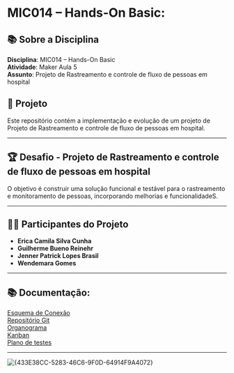 # MIC014 – Hands-On Basic: 

## 📚 Sobre a Disciplina  
**Disciplina**: MIC014 – Hands-On Basic  
**Atividade**: Maker Aula 5  
**Assunto**: Projeto de Rastreamento e controle de fluxo de pessoas em hospital

## 🚀 Projeto  
Este repositório contém a implementação e evolução de um projeto de Projeto de Rastreamento e controle de fluxo de pessoas em hospital.

---

## 🏆 Desafio - Projeto de Rastreamento e controle de fluxo de pessoas em hospital  
O objetivo é construir uma solução funcional e testável para o rastreamento e monitoramento de pessoas, incorporando melhorias e funcionalidadeS.

---

## 👩‍💻 Participantes do Projeto  
- **Erica Camila Silva Cunha**  
- **Guilherme Bueno Reinehr**  
- **Jenner Patrick Lopes Brasil**  
- **Wendemara Gomes**

---
## 📚 Documentação:

[Esquema de Conexão](https://docs.google.com/document/d/16uR6Kb7hV_h96ETXPPD4ghz0GJZVR6YJWM-rESorXUs/edit?usp=sharing)  
[Repositório Git](https://docs.google.com/document/d/1AlJ9DO4o2LPJToWAxKjFgpKYu9xCGHF98rcZlYyaaRY/edit?usp=sharing)  
[Organograma](https://docs.google.com/document/d/1XdvnUFwDIKvUcewWTCl3U4-BJwrKjW3qfOOF76EwfSs/edit?usp=sharing)  
[Kanban](https://docs.google.com/document/d/1x0BZT6RFUianLEFcX5L46qdsi2gW8r9P5XeWkAmYYfw/edit?usp=sharing)  
[Plano de testes](https://docs.google.com/document/d/131jcKz8A26xxMbWcdjZnxGswREr0lxDU/edit?usp=sharing&ouid=112365603420203575103&rtpof=true&sd=true)  

---
![{433E38CC-5283-46C6-9F0D-64914F9A4072}](https://github.com/user-attachments/assets/adbe6e75-e329-470a-952c-c83d517800a1)

